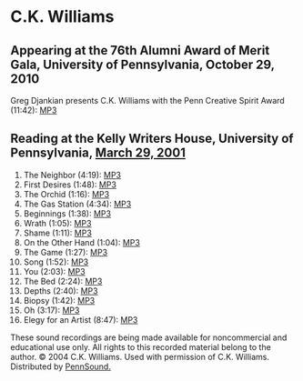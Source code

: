 C.K. Williams
=============

Appearing at the 76th Alumni Award of Merit Gala, University of Pennsylvania, October 29, 2010
----------------------------------------------------------------------------------------------

Greg Djankian presents C.K. Williams with the Penn Creative Spirit Award (11:42): [MP3](http://media.sas.upenn.edu/pennsound/authors/WilliamsCK/Williams-Djanikian_Penn-Creative-Spirit-Award_76th-Alumni-Award-of-Merit-Gala_10-29-10.mp3)

Reading at the Kelly Writers House, University of Pennsylvania, [March 29, 2001](http://www.writing.upenn.edu/~wh/calendar/0301.html#29)
----------------------------------------------------------------------------------------------------------------------------------------

1.  The Neighbor (4:19): [MP3](http://media.sas.upenn.edu/pennsound/authors/WilliamsCK/Williams-CK_The-Neighbor_UPenn_March-29-2001.mp3)
2.  First Desires (1:48): [MP3](http://media.sas.upenn.edu/pennsound/authors/WilliamsCK/Williams-CK_First-Desires_UPenn_March-29-2001.mp3)
3.  The Orchid (1:16): [MP3](http://media.sas.upenn.edu/pennsound/authors/WilliamsCK/Williams-CK_The-Orchid_UPenn_March-29-2001.mp3)
4.  The Gas Station (4:34): [MP3](http://media.sas.upenn.edu/pennsound/authors/WilliamsCK/Williams-CK_The-Gas-Station_UPenn_March-29-2001.mp3)
5.  Beginnings (1:38): [MP3](http://media.sas.upenn.edu/pennsound/authors/WilliamsCK/Williams-CK_Beginnings_Penn_March-29-2001.mp3)
6.  Wrath (1:05): [MP3](http://media.sas.upenn.edu/pennsound/authors/WilliamsCK/Williams-CK_Wrath_UPenn_March-29-2001.mp3)
7.  Shame (1:11): [MP3](http://media.sas.upenn.edu/pennsound/authors/WilliamsCK/Williams-CK_Shame_UPenn_March-29-2001.mp3)
8.  On the Other Hand (1:04): [MP3](http://media.sas.upenn.edu/pennsound/authors/WilliamsCK/Williams-CK_On-the-Other-Hand_UPenn_March-29-2001.mp3)
9.  The Game (1:27): [MP3](http://media.sas.upenn.edu/pennsound/authors/WilliamsCK/Williams-CK_The-Game_UPenn_March-29-2001.mp3)
10. Song (1:52): [MP3](http://media.sas.upenn.edu/pennsound/authors/WilliamsCK/Williams-CK_Song_UPenn_March-29-2001.mp3)
11. You (2:03): [MP3](http://media.sas.upenn.edu/pennsound/authors/WilliamsCK/Williams-CK_You_UPenn_March-29-2001.mp3)
12. The Bed (2:24): [MP3](http://media.sas.upenn.edu/pennsound/authors/WilliamsCK/Williams-CK_The-Bed_UPenn_March-29-2001.mp3)
13. Depths (2:40): [MP3](http://media.sas.upenn.edu/pennsound/authors/WilliamsCK/Williams-CK_Depths_UPenn_March-29-2001.mp3)
14. Biopsy (1:42): [MP3](http://media.sas.upenn.edu/pennsound/authors/WilliamsCK/Williams-CK_Biopsy_UPenn_March-29-2001.mp3)
15. Oh (3:17): [MP3](http://media.sas.upenn.edu/pennsound/authors/WilliamsCK/Williams-CK_Oh_UPenn_March-29-2001.mp3)
16. Elegy for an Artist (8:47): [MP3](http://media.sas.upenn.edu/pennsound/authors/WilliamsCK/Williams-CK_Elegy-for-an-Artist_UPenn_March-29-2001.mp3)

These sound recordings are being made available for noncommercial and educational
use only. All rights to this recorded material belong to the author. © 2004
C.K. Williams. Used with permission of C.K. Williams. Distributed by [PennSound.](../index.html)
